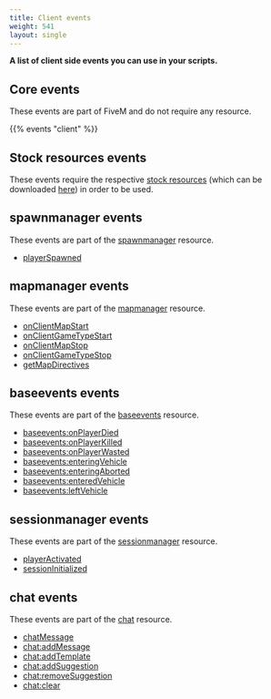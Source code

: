 ```yaml
---
title: Client events
weight: 541
layout: single
---
```


**A list of client side events you can use in your scripts.**

Core events
-----------
These events are part of FiveM and do not require any resource.

{{% events "client" %}}

Stock resources events
-----------
These events require the respective [stock resources](docs/resources/) (which can be downloaded [here](https://github.com/citizenfx/cfx-server-data)) in order to be used.

spawnmanager events
-------------------
These events are part of the [spawnmanager](/docs/resources/spawnmanager) resource.

- [playerSpawned](/docs/resources/spawnmanager/events/playerSpawned)

mapmanager events
-----------------
These events are part of the [mapmanager](/docs/resources/mapmanager) resource.

- [onClientMapStart](/docs/resources/mapmanager/events/onClientMapStart)
- [onClientGameTypeStart](/docs/resources/mapmanager/events/onClientGameTypeStart)
- [onClientMapStop](/docs/resources/mapmanager/events/onClientMapStop)
- [onClientGameTypeStop](/docs/resources/mapmanager/events/onClientGameTypeStop)
- [getMapDirectives](/docs/resources/mapmanager/events/getMapDirectives)

baseevents events
-----------------
These events are part of the [baseevents](/docs/resources/baseevents) resource.

- [baseevents:onPlayerDied](/docs/resources/baseevents/events/onPlayerDied)
- [baseevents:onPlayerKilled](/docs/resources/baseevents/events/onPlayerKilled)
- [baseevents:onPlayerWasted](/docs/resources/baseevents/events/onPlayerWasted)
- [baseevents:enteringVehicle](/docs/resources/baseevents/events/enteringVehicle)
- [baseevents:enteringAborted](/docs/resources/baseevents/events/enteringAborted)
- [baseevents:enteredVehicle](/docs/resources/baseevents/events/enteredVehicle)
- [baseevents:leftVehicle](/docs/resources/baseevents/events/leftVehicle)

sessionmanager events
---------------------
These events are part of the [sessionmanager](/docs/resources/sessionmanager) resource.

- [playerActivated](/docs/resources/sessionmanager/events/playerActivated)
- [sessionInitialized](/docs/resources/sessionmanager/events/sessionInitialized)

chat events
-----------
These events are part of the [chat](/docs/resources/chat) resource.

- [chatMessage](/docs/resources/chat/events/chatMessage)
- [chat:addMessage](/docs/resources/chat/events/chat-addMessage)
- [chat:addTemplate](/docs/resources/chat/events/chat-addTemplate)
- [chat:addSuggestion](/docs/resources/chat/events/chat-addSuggestion)
- [chat:removeSuggestion](/docs/resources/chat/events/chat-removeSuggestion)
- [chat:clear](/docs/resources/chat/events/chat-clear)
